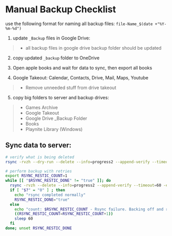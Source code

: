 # Manual Backup Checklist

use the following format for naming all backup files: `file-Name_$(date +"%Y-%m-%d")`

1) update `_Backup` files in Google Drive:
> - all backup files in google drive backup folder should be updated  

2) copy updated `_backup` folder to OneDrive

3) Open apple books and wait for data to sync, then export all books

4) Google Takeout: Calendar, Contacts, Drive, Mail, Maps, Youtube
> - Remove unneeded stuff from drive takeout

5) copy big folders to server and backup drives:
> - Games Archive
> - Google Takeout
> - Google Drive _Backup Folder
> - Books
> - Playnite Library (Windows)

## Sync data to server:
```bash
# verify what is being deleted
rsync -rvzh --dry-run --delete --info=progress2 --append-verify --timeout=60 -e 'ssh -p 2215' "/mnt/g/BACKUP/" "bevrist@play.brettevrist.net:/mnt/6TB-5400RPM/BACKUP/" | grep "deleting"
```
```bash
# perform backup with retries
export RSYNC_RESTIC_COUNT=1
while [[ "$RSYNC_RESTIC_DONE" != "true" ]]; do
  rsync -rvzh --delete --info=progress2 --append-verify --timeout=60 -e 'ssh -p 2215' "/mnt/g/BACKUP/" "bevrist@play.brettevrist.net:/mnt/6TB-5400RPM/BACKUP/"
  if [ "$?" = "0" ] ; then
    echo "rsync completed normally"
    RSYNC_RESTIC_DONE="true"
  else
    echo "count: $RSYNC_RESTIC_COUNT - Rsync failure. Backing off and retrying..."
    ((RSYNC_RESTIC_COUNT=RSYNC_RESTIC_COUNT+1))
    sleep 60
  fi
done; unset RSYNC_RESTIC_DONE
```
